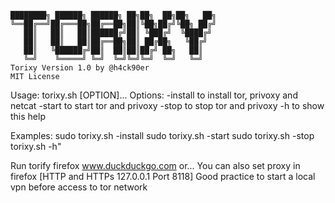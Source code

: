 <code>
████████╗ ██████╗ ██████╗ ██╗██╗  ██╗██╗   ██╗
╚══██╔══╝██╔═══██╗██╔══██╗██║╚██╗██╔╝╚██╗ ██╔╝
   ██║   ██║   ██║██████╔╝██║ ╚███╔╝  ╚████╔╝ 
   ██║   ██║   ██║██╔══██╗██║ ██╔██╗   ╚██╔╝  
   ██║   ╚██████╔╝██║  ██║██║██╔╝ ██╗   ██║   
   ╚═╝    ╚═════╝ ╚═╝  ╚═╝╚═╝╚═╝  ╚═╝   ╚═╝   
Torixy Version 1.0 by @h4ck90er
MIT License                              
</code>



<p></p>

Usage: torixy.sh [OPTION]...
Options:
  -install to	install tor, privoxy and netcat
  -start to start tor and privoxy
  -stop to stop tor and privoxy
  -h to show this help

Examples:
  sudo torixy.sh -install
  sudo torixy.sh -start
  sudo torixy.sh -stop
  torixy.sh -h"

Run torify firefox www.duckduckgo.com or...
You can also set proxy in firefox [HTTP and HTTPs 127.0.0.1 Port 8118]
Good practice to start a local vpn before access to tor network

